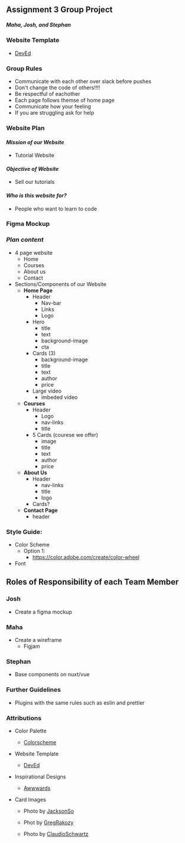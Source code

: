 ## **Assignment 3 Group Project**

##### Maha, Josh, and Stephan

### Website Template

- [DevEd](https://developedbyed.com/)

### Group Rules

- Communicate with each other over slack before pushes
- Don't change the code of others!!!!
- Be respectful of eachother
- Each page follows themse of home page
- Communicate how your feeling
- If you are struggling ask for help

### **Website Plan**

#### _Mission of our Website_

- Tutorial Website

#### _Objective of Website_

- Sell our tutorials

#### _Who is this website for?_

- People who want to learn to code

### Figma Mockup

### _Plan content_

- 4 page website
  - Home
  - Courses
  - About us
  - Contact
- Sections/Components of our Website
  - **Home Page**
    - Header
      - Nav-bar
      - Links
      - Logo
    - Hero
      - title
      - text
      - background-image
      - cta
    - Cards (3)
      - background-image
      - title
      - text
      - author
      - price
    - Large video
      - imbeded video
  - **Courses**
    - Header
      - Logo
      - nav-links
      - title
    - 5 Cards (courese we offer)
      - image
      - title
      - text
      - author
      - price
  - **About Us**
    - Header
      - nav-links
      - title
      - logo
    - Cards?
  - **Contact Page**
    - header

### **Style Guide**:

- Color Scheme
  - Option 1:
    - https://color.adobe.com/create/color-wheel
- Font

## Roles of Responsibility of each Team Member

### Josh

- Create a figma mockup

### Maha

- Create a wireframe
  - Figjam

### Stephan

- Base components on nuxt/vue

### Further Guidelines

- Plugins with the same rules such as eslin and prettier

### Attributions

- Color Palette
  - [Colorscheme](https://color.adobe.com/create/color-wheel)
- Website Template
  - [DevEd](https://developedbyed.com/)
- Inspirational Designs

  - [Awwwards](https://www.awwwards.com/)

- Card Images

  - Photo by [JacksonSo](https://unsplash.com/photos/wUbNvDTsOIc)

  - Phot by [GregRakozy](https://unsplash.com/@grakozy?utm_source=unsplash&utm_medium=referral&utm_content=creditCopyText)

  - Photo by [ClaudioSchwartz](https://unsplash.com/photos/i25aqE_YUZs)
